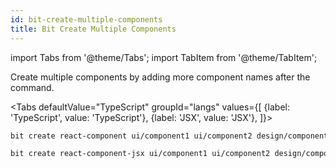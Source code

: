 ```yaml
---
id: bit-create-multiple-components
title: Bit Create Multiple Components
---
```


import Tabs from '@theme/Tabs';
import TabItem from '@theme/TabItem';

Create multiple components by adding more component names after the command.

<Tabs
defaultValue="TypeScript"
groupId="langs"
values={[
{label: 'TypeScript', value: 'TypeScript'},
{label: 'JSX', value: 'JSX'},
]}>
<TabItem value="TypeScript">

```bash
bit create react-component ui/component1 ui/component2 design/component1
```

  </TabItem>
  <TabItem value="JSX">

```bash
bit create react-component-jsx ui/component1 ui/component2 design/component1
```

  </TabItem>
</Tabs>
